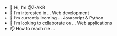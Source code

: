 - 👋 Hi, I’m @Z-AKB
- 👀 I’m interested in ... Web development
- 🌱 I’m currently learning ... Javascript & Python
- 💞️ I’m looking to collaborate on ... Web applications
- 📫 How to reach me ...

<!---
Z-AKB/Z-AKB is a ✨ special ✨ repository because its `README.md` (this file) appears on your GitHub profile.
You can click the Preview link to take a look at your changes.
--->
